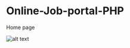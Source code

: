 # Online-Job-portal-PHP

Home page

![alt text](https://i.ibb.co/9V7zYpP/Screenshot-from-2022-10-31-21-24-39.png)
